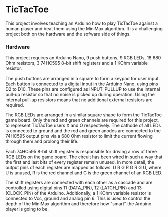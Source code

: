# TicTacToe

This project involves teaching an Arduino how to play TicTacToe against a human
player and beat them using the MiniMax algorithm. It is a challenging project
both on the hardware and the sofware side of things.



### Hardware

This project requires an Arduino Nano, 9 push buttons, 9 RGB LEDs, 18 680 Ohm
resistors, 3 74HC595 8-bit shift registers and a 1 KOhm variable resistor.

The push buttons are arranged in a square to form a keypad for user input. Each
button is connected to a digital input in the Arduino Nano, using pins D2 to
D10. These pins are configured as INPUT\_PULLUP to use the internal pull-up
resistor so that no noise is picked up during operation. Using the internal
pull-up resistors means that no additional external resistors are required.

The RGB LEDs are arranged in a similar square shape to form the TicTacToe game
board. Only the red and green channels are required for this project, to
represent TicTacToe users X and O respectively. The cathode of all LEDs is
connected to ground and the red and green anodes are connected to the 74HC595
output pins via a 680 Ohm resistor to limit the current flowing through them
and prolong their life.

Each 74HC595 8-bit shift register is responsible for driving a row of three
RGB LEDs on the game board. The circuit has been wired in such a way that the
first and last bits of every register remain unused. In more detail, the output
pins of each register are mapped as follows: U R G R G R G U, where U is unused,
R is the red channel and G is the green channel of an RGB LED.

The shift registers are connected with each other as a cascade and are
controlled using digital pins 11 (DATA\_PIN), 12 (LATCH\_PIN) and 13 (CLOCK\_PIN)
of the Arduino. Additionally, a 1 KOhm variable resistor is connected to Vcc,
ground and analog pin 6. This is used to control the depth of the MiniMax
algorithm and therefore how "smart" the Arduino player is going to be.



